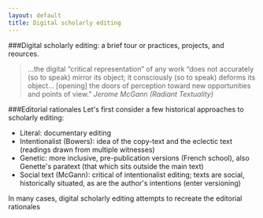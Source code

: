 ```yaml
---
layout: default
title: Digital scholarly editing
---
```

###Digital scholarly editing: a brief tour or practices, projects, and reources.



> …the digital “critical representation” of any work “does not accurately (so to speak) mirror its object; it consciously (so to speak) deforms its object… [opening] the doors of perception toward new opportunities and points of view.”  <cite>Jerome McGann (_Radiant Textuality_)</cite>

###Editorial rationales
Let's first consider a few historical approaches to scholarly editing:
- Literal: documentary editing
- Intentionalist (Bowers): idea of the copy-text and the eclectic text (readings drawn from multiple witnesses)
- Genetic: more inclusive, pre-publication versions (French school), also Genette's paratext (that which sits outside the main text)
- Social text (McGann): critical of intentionalist editing; texts are social, historically situated, as are the author's intentions (enter versioning)

In many cases, digital scholarly editing attempts to recreate the editorial rationales 
